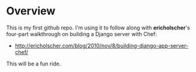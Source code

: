 Overview
========

This is my first github repo.  I'm using it to follow along with __ericholscher__'s four-part walkthrough on building a Django server with Chef:

* http://ericholscher.com/blog/2010/nov/8/building-django-app-server-chef/

This will be a fun ride.